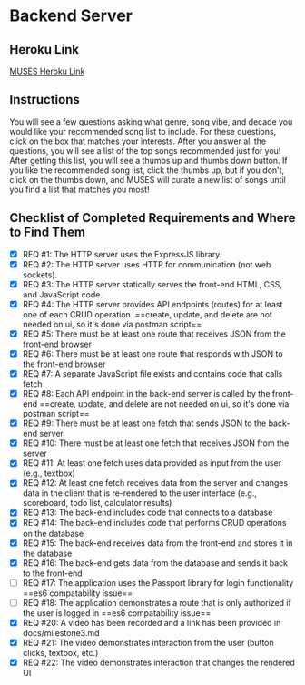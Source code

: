 # Backend Server

## Heroku Link
[MUSES Heroku Link](https://lower-inukshuk-19754.herokuapp.com/)

## Instructions
You will see a few questions asking what genre, song vibe, and decade you would like your recommended song list to include. For these questions, click on the box that matches your interests. After you answer all the questions, you will see a list of the top songs recommended just for you! After getting this list, you will see a thumbs up and thumbs down button. If you like the recommended song list, click the thumbs up, but if you don't, click on the thumbs down, and MUSES will curate a new list of songs until you find a list that matches you most!

## Checklist of Completed Requirements and Where to Find Them
- [x] REQ #1: The HTTP server uses the ExpressJS library.
- [x] REQ #2: The HTTP server uses HTTP for communication (not web sockets).
- [x] REQ #3: The HTTP server statically serves the front-end HTML, CSS, and JavaScript code.
- [x] REQ #4: The HTTP server provides API endpoints (routes) for at least one of each CRUD operation. ==create, update, and delete are not needed on ui, so it's done via postman script==
- [x] REQ #5: There must be at least one route that receives JSON from the front-end browser
- [x] REQ #6: There must be at least one route that responds with JSON to the front-end browser
- [x] REQ #7: A separate JavaScript file exists and contains code that calls fetch
- [x] REQ #8: Each API endpoint in the back-end server is called by the front-end ==create, update, and delete are not needed on ui, so it's done via postman script==
- [x] REQ #9: There must be at least one fetch that sends JSON to the back-end server 
- [x] REQ #10: There must be at least one fetch that receives JSON from the server
- [x] REQ #11: At least one fetch uses data provided as input from the user (e.g., textbox)
- [x] REQ #12: At least one fetch receives data from the server and changes data in the client that is re-rendered to the user interface (e.g., scoreboard, todo list, calculator results)
- [x] REQ #13: The back-end includes code that connects to a database
- [x] REQ #14: The back-end includes code that performs CRUD operations on the database 
- [x] REQ #15: The back-end receives data from the front-end and stores it in the database
- [x] REQ #16: The back-end gets data from the database and sends it back to the front-end
- [ ] REQ #17: The application uses the Passport library for login functionality ==es6 compatability issue==
- [ ] REQ #18: The application demonstrates a route that is only authorized if the user is logged in ==es6 compatability issue==
- [x] REQ #20: A video has been recorded and a link has been provided in docs/milestone3.md
- [x] REQ #21: The video demonstrates interaction from the user (button clicks, textbox, etc.)
- [x] REQ #22: The video demonstrates interaction that changes the rendered UI